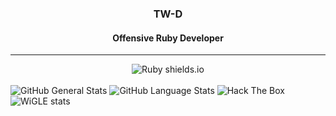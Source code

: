 <div align="center">
  <h3>TW-D</h3>
  <h4>Offensive Ruby Developer</h4>
  <hr />
  <img src="https://img.shields.io/badge/Ruby-CC342D?style=for-the-badge&logo=ruby&logoColor=white" alt="Ruby shields.io">
</div>

<br />

<img src="https://github-readme-stats.vercel.app/api?username=TW-D&show_icons=true&theme=radical" alt="GitHub General Stats">
<img src="https://github-readme-stats.vercel.app/api/top-langs/?username=TW-D&theme=radical" alt="GitHub Language Stats">
<img src="https://www.hackthebox.eu/badge/image/511306" alt="Hack The Box">
<img src="https://wigle.net/bi/dYBZLnwaqrr9T+lIAM1+VA.png" border="0" alt="WiGLE stats">
